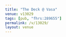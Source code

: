 ```yaml
---
title: "The Deck @ Vasa"
venue: v13029
tags: [pub, "fhrs:289655"]
permalink: /v/13029/
layout: venue
---
```

